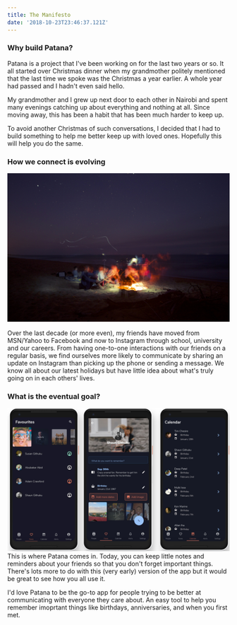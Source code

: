 ```yaml
---
title: The Manifesto
date: '2018-10-23T23:46:37.121Z'
---
```


### Why build Patana?

Patana is a project that I've been working on for the last two years or so. It all started over Christmas dinner when my grandmother politely mentioned that the last time we spoke was the Christmas a year earlier. A whole year had passed and I hadn't even said hello.

My grandmother and I grew up next door to each other in Nairobi and spent many evenings catching up about everything and nothing at all. Since moving away, this has been a habit that has been much harder to keep up.

To avoid another Christmas of such conversations, I decided that I had to build something to help me better keep up with loved ones. Hopefully this will help you do the same.

### How we connect is evolving

![Beach scene](./beach.jpg)

Over the last decade (or more even), my friends have moved from MSN/Yahoo to Facebook and now to Instagram through school, university and our careers. From having one-to-one interactions with our friends on a regular basis, we find ourselves more likely to communicate by sharing an update on Instagram than picking up the phone or sending a message. We know all about our latest holidays but have little idea about what's truly going on in each others' lives.

### What is the eventual goal?

<!-- To be honest, I couldn't tell you. I've taken one approach to building this first version of Patana and would like to see whether this is an itch that can be addressed with something like this. -->

![Mockup](./Pixel-group-3.png)
This is where Patana comes in. Today, you can keep little notes and reminders about your friends so that you don't forget important things. There's lots more to do with this (very early) version of the app but it would be great to see how you all use it.

I'd love Patana to be the go-to app for people trying to be better at communicating with everyone they care about. An easy tool to help you remember imoprtant things like birthdays, anniversaries, and when you first met.
